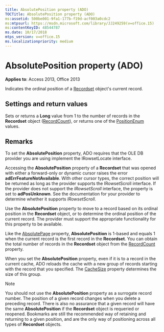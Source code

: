 ```yaml
---
title: AbsolutePosition property (ADO)
TOCTitle: AbsolutePosition property (ADO)
ms:assetid: 500be001-9fa1-177b-f19d-acf003a0cdc2
ms:mtpsurl: https://msdn.microsoft.com/library/JJ249259(v=office.15)
ms:contentKeyID: 48544787
ms.date: 10/17/2018
mtps_version: v=office.15
ms.localizationpriority: medium
---
```


# AbsolutePosition property (ADO)

**Applies to**: Access 2013, Office 2013

Indicates the ordinal position of a [Recordset](recordset-object-ado.md) object's current record.

## Settings and return values

Sets or returns a **Long** value from 1 to the number of records in the **Recordset** object ([RecordCount](recordcount-property-ado.md)), or returns one of the [PositionEnum](positionenum.md) values.

## Remarks

To set the **AbsolutePosition** property, ADO requires that the OLE DB provider you are using implement the IRowsetLocate interface.

Accessing the **AbsolutePosition** property of a **Recordset** that was opened with either a forward-only or dynamic cursor raises the error **adErrFeatureNotAvailable**. With other cursor types, the correct position will be returned as long as the provider supports the IRowsetScroll interface. If the provider does not support the *IRowsetScroll* interface, the property is set to **adPosUnknown**. See the documentation for your provider to determine whether it supports *IRowsetScroll*.

Use the **AbsolutePosition** property to move to a record based on its ordinal position in the **Recordset** object, or to determine the ordinal position of the current record. The provider must support the appropriate functionality for this property to be available.

Like the [AbsolutePage](absolutepage-property-ado.md) property, **AbsolutePosition** is 1-based and equals 1 when the current record is the first record in the **Recordset**. You can obtain the total number of records in the **Recordset** object from the [RecordCount](recordcount-property-ado.md) property.

When you set the **AbsolutePosition** property, even if it is to a record in the current cache, ADO reloads the cache with a new group of records starting with the record that you specified. The [CacheSize](cachesize-property-ado.md) property determines the size of this group.


> [!NOTE]
> You should not use the **AbsolutePosition** property as a surrogate record number. The position of a given record changes when you delete a preceding record. There is also no assurance that a given record will have the same **AbsolutePosition** if the **Recordset** object is requeried or reopened. Bookmarks are still the recommended way of retaining and returning to a given position, and are the only way of positioning across all types of **Recordset** objects.



